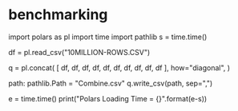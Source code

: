 # benchmarking

import polars as pl
import time
import pathlib
s = time.time()

df = pl.read_csv("10MILLION-ROWS.CSV")

q = pl.concat(
    [
        df,
        df,
        df,
        df,
        df,
        df,
        df,
        df,
        df,
        df
    ],
    how="diagonal",
)

path: pathlib.Path = "Combine.csv"
q.write_csv(path, sep=",")

e = time.time()
print("Polars Loading Time = {}".format(e-s))
